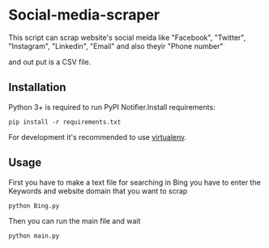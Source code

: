 # Social-media-scraper

This script can scrap website's social meida like "Facebook", "Twitter", "Instagram", "Linkedin", "Email" and also theyir "Phone number"

and out put is a CSV file.

## Installation
Python 3+ is required to run PyPI Notifier.Install requirements:

    pip install -r requirements.txt

For development it's recommended to use [virtualenv](https://virtualenv.pypa.io).

## Usage

First you have to make a text file for searching in Bing you have to enter the Keywords and website domain that you want to scrap

```
python Bing.py
```
Then you can run the main file and wait

```
python main.py
```


